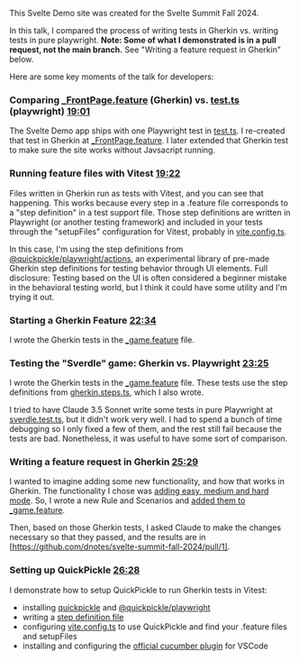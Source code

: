 This Svelte Demo site was created for the Svelte Summit Fall 2024.

In this talk, I compared the process of writing tests in Gherkin vs. writing tests in pure playwright. **Note: Some of what I demonstrated is in a pull request, not the main branch.** See "Writing a feature request in Gherkin" below.

Here are some key moments of the talk for developers:

### Comparing [_FrontPage.feature] (Gherkin) vs. [test.ts] (playwright) [19:01]

The Svelte Demo app ships with one Playwright test in [test.ts]. I re-created that test in Gherkin at [_FrontPage.feature]. I later extended that Gherkin test to make sure the site works without Javsacript running.

### Running feature files with Vitest [19:22]

Files written in Gherkin run as tests with Vitest, and you can see that happening. This works because every step in a .feature file corresponds to a "step definition" in a test support file. Those step definitions are written in Playwright (or another testing framework) and included in your tests through the "setupFiles" configuration for Vitest, probably in [vite.config.ts].

In this case, I'm using the step definitions from [@quickpickle/playwright/actions], an experimental library of pre-made Gherkin step definitions for testing behavior through UI elements. Full disclosure: Testing based on the UI is often considered a beginner mistake in the behavioral testing world, but I think it could have some utility and I'm trying it out.

### Starting a Gherkin Feature [22:34]

I wrote the Gherkin tests in the [_game.feature] file.

### Testing the "Sverdle" game: Gherkin vs. Playwright [23:25]

I wrote the Gherkin tests in the [_game.feature] file. These tests use the step definitions from [gherkin.steps.ts], which I also wrote.

I tried to have Claude 3.5 Sonnet write some tests in pure Playwright at [sverdle.test.ts], but it didn't work very well. I had to spend a bunch of time debugging so I only fixed a few of them, and the rest still fail because the tests are bad. Nonetheless, it was useful to have some sort of comparison.

### Writing a feature request in Gherkin [25:29]

I wanted to imagine adding some new functionality, and how that works in Gherkin. The functionality I chose was [adding easy, medium and hard mode]. So, I wrote a new Rule and Scenarios and [added them to _game.feature].

Then, based on those Gherkin tests, I asked Claude to make the changes necessary so that they passed, and the results are in [https://github.com/dnotes/svelte-summit-fall-2024/pull/1].

### Setting up QuickPickle [26:28]

I demonstrate how to setup QuickPickle to run Gherkin tests in Vitest:

* installing [quickpickle] and [@quickpickle/playwright]
* writing a [step definition file]
* configuring [vite.config.ts] to use QuickPickle and find your .feature files and setupFiles
* installing and configuring the [official cucumber plugin] for VSCode


[test.ts]: https://github.com/dnotes/svelte-summit-fall-2024/blob/main/tests/test.ts
[_FrontPage.feature]: https://github.com/dnotes/svelte-summit-fall-2024/blob/main/src/routes/_FrontPage.feature
[_game.feature]: https://github.com/dnotes/svelte-summit-fall-2024/blob/main/src/routes/sverdle/_game.feature
[step definition file]: https://github.com/dnotes/svelte-summit-fall-2024/blob/main/tests/gherkin.steps.ts
[gherkin.steps.ts]: https://github.com/dnotes/svelte-summit-fall-2024/blob/main/tests/gherkin.steps.ts
[.steps.ts file]: https://github.com/dnotes/svelte-summit-fall-2024/blob/main/tests/gherkin.steps.ts
[.steps.ts]: https://github.com/dnotes/svelte-summit-fall-2024/blob/main/tests/gherkin.steps.ts
[sverdle.test.ts]: https://github.com/dnotes/svelte-summit-fall-2024/blob/main/tests/sverdle.test.ts
[vite.config.ts]: https://github.com/dnotes/svelte-summit-fall-2024/blob/main/vite.config.ts

[adding easy, medium and hard mode]: https://github.com/dnotes/svelte-summit-fall-2024/pull/1
[added them to _game.feature]: https://github.com/dnotes/svelte-summit-fall-2024/pull/1/files

[official cucumber plugin]: https://marketplace.visualstudio.com/items?itemName=CucumberOpen.cucumber-official

[@quickpickle/playwright/actions]: https://github.com/dnotes/quickpickle/blob/main/packages/playwright/src/actions.steps.ts

[19:01]: https://www.youtube.com/live/fAPFsRP-mbc?t=1141
[19:22]: https://www.youtube.com/live/fAPFsRP-mbc?t=1162
[22:34]: https://www.youtube.com/live/fAPFsRP-mbc?t=1354
[23:25]: https://www.youtube.com/live/fAPFsRP-mbc?t=1405
[25:29]: https://www.youtube.com/live/fAPFsRP-mbc?t=1529
[26:28]: https://www.youtube.com/live/fAPFsRP-mbc?t=1588

[quickpickle]: [https://github.com/dnotes/quickpickle]
[@quickpickle/playwright]: [https://github.com/dnotes/quickpickle/tree/main/packages/playwright]
[@quickpickle/browser]: [https://github.com/dnotes/quickpickle/tree/main/packages/browser]
[@quickpickle/svelte]: [https://github.com/dnotes/quickpickle/tree/main/packages/browser]
[Svelte component that reads your step definitions]: [https://github.com/dnotes/quickpickle/tree/main/packages/browser]
[Sam Ziegler]: [https://github.com/samuel-ziegler/vitest-cucumber-plugin]
[vitest-gherkin]: [https://github.com/joelmagner/vitest-gherkin]
[@amiceli/vitest-cucumber]: [https://github.com/amiceli/vitest-cucumber#readme]
